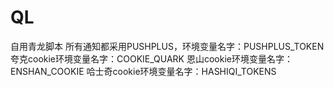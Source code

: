 # QL
自用青龙脚本
所有通知都采用PUSHPLUS，环境变量名字：PUSHPLUS_TOKEN
夸克cookie环境变量名字：COOKIE_QUARK
恩山cookie环境变量名字：ENSHAN_COOKIE
哈士奇cookie环境变量名字：HASHIQI_TOKENS
